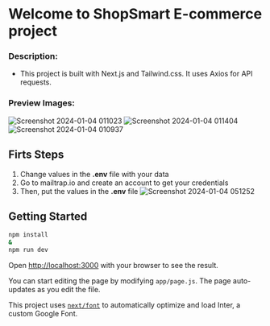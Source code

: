 # Welcome to ShopSmart E-commerce project

### Description:
- This project is built with Next.js and Tailwind.css. It uses Axios for API requests.

### Preview Images:
![Screenshot 2024-01-04 011023](https://github.com/sergiovforesto/Frontend-SmartShop/assets/107615935/9afbe6c5-51ef-42c3-a61a-194b86843174)
![Screenshot 2024-01-04 011404](https://github.com/sergiovforesto/Frontend-SmartShop/assets/107615935/5eb9f04e-c518-4c54-9090-f3b9d6d7cfcc)
![Screenshot 2024-01-04 010937](https://github.com/sergiovforesto/Frontend-SmartShop/assets/107615935/88e70b72-647c-405d-bc0e-279eebf45e4d)

## Firts Steps
1. Change values in the **.env** file with your data
2. Go to mailtrap.io and create an account to get your credentials
3. Then, put the values in the **.env** file
![Screenshot 2024-01-04 051252](https://github.com/sergiovforesto/Frontend-SmartShop/assets/107615935/0f366e9a-6f41-43d8-8f39-ee3ff67783de)


## Getting Started

```bash
npm install
&
npm run dev

```

Open [http://localhost:3000](http://localhost:3000) with your browser to see the result.

You can start editing the page by modifying `app/page.js`. The page auto-updates as you edit the file.

This project uses [`next/font`](https://nextjs.org/docs/basic-features/font-optimization) to automatically optimize and load Inter, a custom Google Font.

